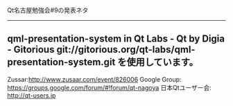Qt名古屋勉強会#9の発表ネタ

--------------------------------------------------------------------
qml-presentation-system in Qt Labs - Qt by Digia - Gitorious
git://gitorious.org/qt-labs/qml-presentation-system.git
を使用しています。
--------------------------------------------------------------------

Zussar:http://www.zusaar.com/event/826006
Google Group: https://groups.google.com/forum/#!forum/qt-nagoya
日本Qtユーザー会: http://qt-users.jp

